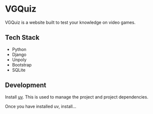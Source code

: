 # VGQuiz

VGQuiz is a website built to test your knowledge on video games.

## Tech Stack

* Python
* Django
* Unpoly
* Bootstrap
* SQLite

## Development

Install [uv](https://docs.astral.sh/uv/getting-started/installation/). This is used to manage the project and project dependencies.

Once you have installed uv, install...
